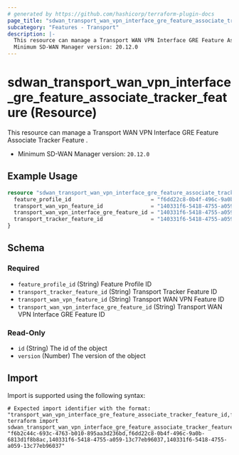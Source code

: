 ```yaml
---
# generated by https://github.com/hashicorp/terraform-plugin-docs
page_title: "sdwan_transport_wan_vpn_interface_gre_feature_associate_tracker_feature Resource - terraform-provider-sdwan"
subcategory: "Features - Transport"
description: |-
  This resource can manage a Transport WAN VPN Interface GRE Feature Associate Tracker Feature .
  Minimum SD-WAN Manager version: 20.12.0
---
```


# sdwan_transport_wan_vpn_interface_gre_feature_associate_tracker_feature (Resource)

This resource can manage a Transport WAN VPN Interface GRE Feature Associate Tracker Feature .
  - Minimum SD-WAN Manager version: `20.12.0`

## Example Usage

```terraform
resource "sdwan_transport_wan_vpn_interface_gre_feature_associate_tracker_feature" "example" {
  feature_profile_id                         = "f6dd22c8-0b4f-496c-9a0b-6813d1f8b8ac"
  transport_wan_vpn_feature_id               = "140331f6-5418-4755-a059-13c77eb96037"
  transport_wan_vpn_interface_gre_feature_id = "140331f6-5418-4755-a059-13c77eb96037"
  transport_tracker_feature_id               = "140331f6-5418-4755-a059-13c77eb96037"
}
```

<!-- schema generated by tfplugindocs -->
## Schema

### Required

- `feature_profile_id` (String) Feature Profile ID
- `transport_tracker_feature_id` (String) Transport Tracker Feature ID
- `transport_wan_vpn_feature_id` (String) Transport WAN VPN Feature ID
- `transport_wan_vpn_interface_gre_feature_id` (String) Transport WAN VPN Interface GRE Feature ID

### Read-Only

- `id` (String) The id of the object
- `version` (Number) The version of the object

## Import

Import is supported using the following syntax:

```shell
# Expected import identifier with the format: "transport_wan_vpn_interface_gre_feature_associate_tracker_feature_id,feature_profile_id,transport_wan_vpn_feature_id,transport_wan_vpn_interface_gre_feature_id"
terraform import sdwan_transport_wan_vpn_interface_gre_feature_associate_tracker_feature.example "f6b2c44c-693c-4763-b010-895aa3d236bd,f6dd22c8-0b4f-496c-9a0b-6813d1f8b8ac,140331f6-5418-4755-a059-13c77eb96037,140331f6-5418-4755-a059-13c77eb96037"
```

